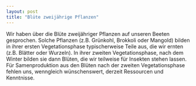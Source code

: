 ```yaml
---
layout: post
title: "Blüte zweijährige Pflanzen"
---
```

Wir haben über die Blüte zweijähriger Pflanzen auf unseren Beeten gesprochen. Solche Pflanzen (z.B. Grünkohl, Brokkoli oder Mangold) bilden in ihrer ersten Vegetationsphase typischerweise Teile aus, die wir ernten (z.B. Blätter oder Wurzeln). In ihrer zweiten Vegetationsphase, nach dem Winter bilden sie dann Blüten, die wir teilweise für Insekten stehen lassen. Für Samenproduktion aus den Blüten nach der zweiten Vegetationsphase fehlen uns, wenngleich wünschenswert, derzeit Ressourcen und Kenntnisse.	
